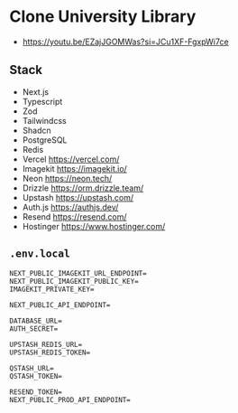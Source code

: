 # Clone University Library

- https://youtu.be/EZajJGOMWas?si=JCu1XF-FgxpWi7ce

## Stack

- Next.js
- Typescript
- Zod
- Tailwindcss
- Shadcn
- PostgreSQL
- Redis
- Vercel https://vercel.com/
- Imagekit https://imagekit.io/
- Neon https://neon.tech/
- Drizzle https://orm.drizzle.team/
- Upstash https://upstash.com/
- Auth.js https://authjs.dev/
- Resend https://resend.com/
- Hostinger https://www.hostinger.com/

## `.env.local`

```
NEXT_PUBLIC_IMAGEKIT_URL_ENDPOINT=
NEXT_PUBLIC_IMAGEKIT_PUBLIC_KEY=
IMAGEKIT_PRIVATE_KEY=

NEXT_PUBLIC_API_ENDPOINT=

DATABASE_URL=
AUTH_SECRET=

UPSTASH_REDIS_URL=
UPSTASH_REDIS_TOKEN=

QSTASH_URL=
QSTASH_TOKEN=

RESEND_TOKEN=
NEXT_PUBLIC_PROD_API_ENDPOINT=
```
